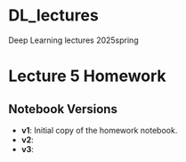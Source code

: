 # DL_lectures
Deep Learning lectures 2025spring

# Lecture 5 Homework

## Notebook Versions

- **v1**: Initial copy of the homework notebook.
- **v2**: 
- **v3**: 

